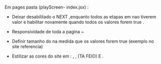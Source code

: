 Em pages pasta (playScreen- index.jsx) :

- Deixar desabilitado o <ButtonAlt /> NEXT ,enquanto todos as etapas em <DivEtapas /> nao tiverem valor e habilitar novamente quando todos os valores forem true . <!-- FEITO -->

- Responsividade de toda a pagina ~

- Definir tamanho do <ProgressEtapas/> na medida que os valores forem true (exemplo no site referencia) <!-- FEITO -->

- Estilizar as cores do site em : <Navbar /> , <DivEtapas> , <CALENDARIO>(TA FEIO) E <ProgressEtapas/> .
